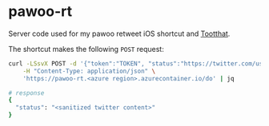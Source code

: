 # pawoo-rt

Server code used for my pawoo retweet iOS shortcut and [Tootthat](https://github.com/xatier/tootthat).

The shortcut makes the following `POST` request:

```bash
curl -LSsvX POST -d '{"token":"TOKEN", "status":"https://twitter.com/user/status/1111111111111111111"}' \
    -H "Content-Type: application/json" \
    'https://pawoo-rt.<azure region>.azurecontainer.io/do' | jq

# response
{
  "status": "<sanitized twitter content>"
}
```
